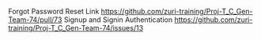 Forgot Password Reset Link	https://github.com/zuri-training/Proj-T_C_Gen-Team-74/pull/73
Signup and Signin Authentication	https://github.com/zuri-training/Proj-T_C_Gen-Team-74/issues/13